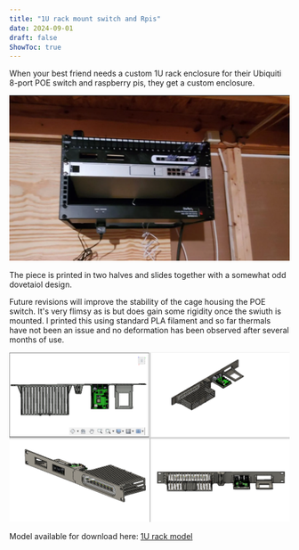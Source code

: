 ```yaml
---
title: "1U rack mount switch and Rpis"
date: 2024-09-01
draft: false
ShowToc: true
---
```

When your best friend needs a custom 1U rack enclosure for their Ubiquiti 8-port POE switch and raspberry pis, they get a custom enclosure.

![1U rack installed](https://github.com/bonominijl/JoshBonominiBlog/blob/main/static/1u%20installed.png?raw=true)

The piece is printed in two halves and slides together with a somewhat odd dovetaiol design. 

Future revisions will improve the stability of the cage housing the POE switch. It's very flimsy as is but does gain some rigidity once the swiuth is mounted. I printed this using standard PLA filament and so far thermals have not been an issue and no deformation has been observed after several months of use. 

![1U rack render](https://github.com/bonominijl/JoshBonominiBlog/blob/main/static/1U%20rack%20multi%20view.png?raw=true)

Model available for download here: [1U rack model](https://github.com/bonominijl/JoshBonominiBlog/blob/3eea87ffafcc68f8171d928bf6bf65c77bfd610d/assets/switch%20lite%20poe%208%201u%20adapter%20v20.stl)

